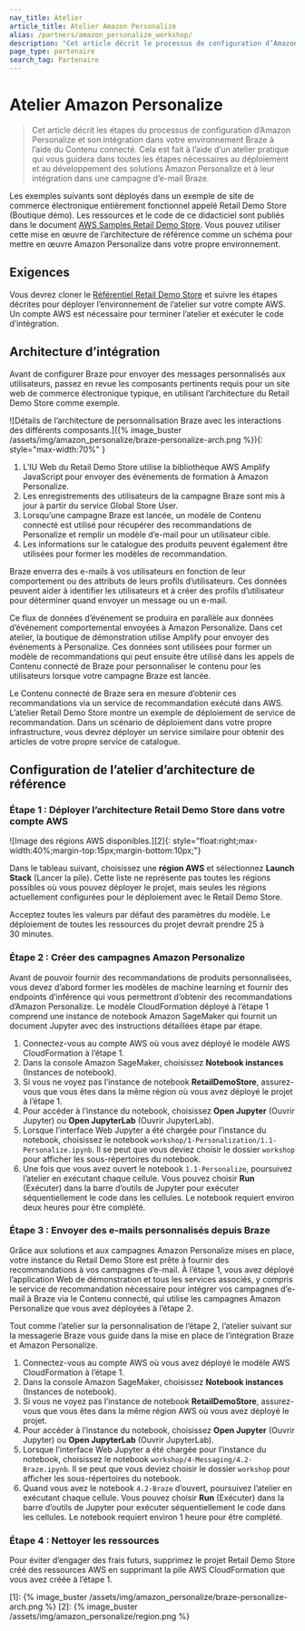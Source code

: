 ```yaml
---
nav_title: Atelier
article_title: Atelier Amazon Personalize
alias: /partners/amazon_personalize_workshop/
description: "Cet article décrit le processus de configuration d’Amazon Personalize et son intégration dans votre environnement Braze à l’aide du Contenu connecté."
page_type: partenaire
search_tag: Partenaire
---
```


# Atelier Amazon Personalize

> Cet article décrit les étapes du processus de configuration d’Amazon Personalize et son intégration dans votre environnement Braze à l’aide du Contenu connecté. Cela est fait à l’aide d’un atelier pratique qui vous guidera dans toutes les étapes nécessaires au déploiement et au développement des solutions Amazon Personalize et à leur intégration dans une campagne d’e-mail Braze.

Les exemples suivants sont déployés dans un exemple de site de commerce électronique entièrement fonctionnel appelé Retail Demo Store (Boutique démo). Les ressources et le code de ce didacticiel sont publiés dans le document [AWS Samples Retail Demo Store](https://github.com/aws-samples/retail-demo-store/). Vous pouvez utiliser cette mise en œuvre de l’architecture de référence comme un schéma pour mettre en œuvre Amazon Personalize dans votre propre environnement.

## Exigences

Vous devrez cloner le [Référentiel Retail Demo Store](https://github.com/aws-samples/retail-demo-store/) et suivre les étapes décrites pour déployer l’environnement de l’atelier sur votre compte AWS. Un compte AWS est nécessaire pour terminer l’atelier et exécuter le code d’intégration.

## Architecture d’intégration

Avant de configurer Braze pour envoyer des messages personnalisés aux utilisateurs, passez en revue les composants pertinents requis pour un site web de commerce électronique typique, en utilisant l’architecture du Retail Demo Store comme exemple.

![Détails de l’architecture de personnalisation Braze avec les interactions des différents composants.]({% image_buster /assets/img/amazon_personalize/braze-personalize-arch.png %}){: style="max-width:70%" }

1. L’IU Web du Retail Demo Store utilise la bibliothèque AWS Amplify JavaScript pour envoyer des événements de formation à Amazon Personalize.
2. Les enregistrements des utilisateurs de la campagne Braze sont mis à jour à partir du service Global Store User.
3. Lorsqu’une campagne Braze est lancée, un modèle de Contenu connecté est utilisé pour récupérer des recommandations de Personalize et remplir un modèle d’e-mail pour un utilisateur cible.
4. Les informations sur le catalogue des produits peuvent également être utilisées pour former les modèles de recommandation.

Braze enverra des e-mails à vos utilisateurs en fonction de leur comportement ou des attributs de leurs profils d’utilisateurs. Ces données peuvent aider à identifier les utilisateurs et à créer des profils d’utilisateur pour déterminer quand envoyer un message ou un e-mail.

Ce flux de données d’événement se produira en parallèle aux données d’événement comportemental envoyées à Amazon Personalize. Dans cet atelier, la boutique de démonstration utilise Amplify pour envoyer des événements à Personalize. Ces données sont utilisées pour former un modèle de recommandations qui peut ensuite être utilisé dans les appels de Contenu connecté de Braze pour personnaliser le contenu pour les utilisateurs lorsque votre campagne Braze est lancée.

Le Contenu connecté de Braze sera en mesure d’obtenir ces recommandations via un service de recommandation exécuté dans AWS. L’atelier Retail Demo Store montre un exemple de déploiement de service de recommandation. Dans un scénario de déploiement dans votre propre infrastructure, vous devrez déployer un service similaire pour obtenir des articles de votre propre service de catalogue.

## Configuration de l’atelier d’architecture de référence

### Étape 1 : Déployer l’architecture Retail Demo Store dans votre compte AWS

![Image des régions AWS disponibles.][2]{: style="float:right;max-width:40%;margin-top:15px;margin-bottom:10px;"}

Dans le tableau suivant, choisissez une **région AWS** et sélectionnez **Launch Stack** (Lancer la pile). Cette liste ne représente pas toutes les régions possibles où vous pouvez déployer le projet, mais seules les régions actuellement configurées pour le déploiement avec le Retail Demo Store.

Acceptez toutes les valeurs par défaut des paramètres du modèle. Le déploiement de toutes les ressources du projet devrait prendre 25 à 30 minutes.

### Étape 2 : Créer des campagnes Amazon Personalize

Avant de pouvoir fournir des recommandations de produits personnalisées, vous devez d’abord former les modèles de machine learning et fournir des endpoints d’inférence qui vous permettront d’obtenir des recommandations d’Amazon Personalize. Le modèle CloudFormation déployé à l’étape 1 comprend une instance de notebook Amazon SageMaker qui fournit un document Jupyter avec des instructions détaillées étape par étape.

1. Connectez-vous au compte AWS où vous avez déployé le modèle AWS CloudFormation à l’étape 1.
2. Dans la console Amazon SageMaker, choisissez **Notebook instances** (Instances de notebook).
3. Si vous ne voyez pas l’instance de notebook **RetailDemoStore**, assurez-vous que vous êtes dans la même région où vous avez déployé le projet à l’étape 1.
4. Pour accéder à l’instance du notebook, choisissez **Open Jupyter** (Ouvrir Jupyter) ou **Open JupyterLab** (Ouvrir JupyterLab).
5. Lorsque l’interface Web Jupyter a été chargée pour l’instance du notebook, choisissez le notebook `workshop/1-Personalization/1.1-Personalize.ipynb`. Il se peut que vous deviez choisir le dossier `workshop` pour afficher les sous-répertoires du notebook.
6. Une fois que vous avez ouvert le notebook `1.1-Personalize`, poursuivez l’atelier en exécutant chaque cellule. Vous pouvez choisir **Run** (Exécuter) dans la barre d’outils de Jupyter pour exécuter séquentiellement le code dans les cellules. Le notebook requiert environ deux heures pour être complété.

### Étape 3 : Envoyer des e-mails personnalisés depuis Braze

Grâce aux solutions et aux campagnes Amazon Personalize mises en place, votre instance du Retail Demo Store est prête à fournir des recommandations à vos campagnes d’e-mail. À l’étape 1, vous avez déployé l’application Web de démonstration et tous les services associés, y compris le service de recommandation nécessaire pour intégrer vos campagnes d’e-mail à Braze via le Contenu connecté, qui utilise les campagnes Amazon Personalize que vous avez déployées à l’étape 2.

Tout comme l’atelier sur la personnalisation de l’étape 2, l’atelier suivant sur la messagerie Braze vous guide dans la mise en place de l’intégration Braze et Amazon Personalize.

1. Connectez-vous au compte AWS où vous avez déployé le modèle AWS CloudFormation à l’étape 1.
2. Dans la console Amazon SageMaker, choisissez **Notebook instances** (Instances de notebook).
3. Si vous ne voyez pas l’instance de notebook **RetailDemoStore**, assurez-vous que vous êtes dans la même région AWS où vous avez déployé le projet.
4. Pour accéder à l’instance du notebook, choisissez **Open Jupyter** (Ouvrir Jupyter) ou **Open JupyterLab** (Ouvrir JupyterLab).
5. Lorsque l’interface Web Jupyter a été chargée pour l’instance du notebook, choisissez le notebook `workshop/4-Messaging/4.2-Braze.ipynb`. Il se peut que vous deviez choisir le dossier `workshop` pour afficher les sous-répertoires du notebook.
6. Quand vous avez le notebook `4.2-Braze` d’ouvert, poursuivez l’atelier en exécutant chaque cellule. Vous pouvez choisir **Run** (Exécuter) dans la barre d’outils de Jupyter pour exécuter séquentiellement le code dans les cellules. Le notebook requiert environ 1 heure pour être complété.

### Étape 4 : Nettoyer les ressources

Pour éviter d’engager des frais futurs, supprimez le projet Retail Demo Store créé des ressources AWS en supprimant la pile AWS CloudFormation que vous avez créée à l’étape 1.

[1]: {% image_buster /assets/img/amazon_personalize/braze-personalize-arch.png %}
[2]: {% image_buster /assets/img/amazon_personalize/region.png %}